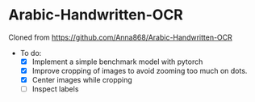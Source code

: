 # Arabic-Handwritten-OCR
Cloned from https://github.com/Anna868/Arabic-Handwritten-OCR

- To do:
    - [x] Implement a simple benchmark model with pytorch
    - [x] Improve cropping of images to avoid zooming too much on dots.
    - [x] Center images while cropping
    - [ ] Inspect labels
